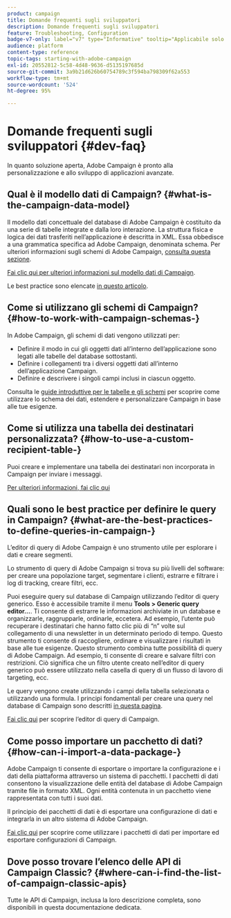 ```yaml
---
product: campaign
title: Domande frequenti sugli sviluppatori
description: Domande frequenti sugli sviluppatori
feature: Troubleshooting, Configuration
badge-v7-only: label="v7" type="Informative" tooltip="Applicabile solo a Campaign Classic v7"
audience: platform
content-type: reference
topic-tags: starting-with-adobe-campaign
exl-id: 20552812-5c58-4d48-9636-d5135197685d
source-git-commit: 3a9b21d626b60754789c3f594ba798309f62a553
workflow-type: tm+mt
source-wordcount: '524'
ht-degree: 95%

---
```


# Domande frequenti sugli sviluppatori {#dev-faq}



In quanto soluzione aperta, Adobe Campaign è pronto alla personalizzazione e allo sviluppo di applicazioni avanzate.

## Qual è il modello dati di Campaign? {#what-is-the-campaign-data-model}

Il modello dati concettuale del database di Adobe Campaign è costituito da una serie di tabelle integrate e dalla loro interazione. La struttura fisica e logica dei dati trasferiti nell’applicazione è descritta in XML. Essa obbedisce a una grammatica specifica ad Adobe Campaign, denominata schema. Per ulteriori informazioni sugli schemi di Adobe Campaign, [consulta questa sezione](../../configuration/using/about-schema-edition.md).

[Fai clic qui per ulteriori informazioni sul modello dati di Campaign](https://helpx.adobe.com/it/campaign/kb/acc-datamodel.html).

Le best practice sono elencate [in questo articolo](../../configuration/using/data-model-best-practices.md).

## Come si utilizzano gli schemi di Campaign? {#how-to-work-with-campaign-schemas-}

In Adobe Campaign, gli schemi di dati vengono utilizzati per:

* Definire il modo in cui gli oggetti dati all’interno dell’applicazione sono legati alle tabelle del database sottostanti.
* Definire i collegamenti tra i diversi oggetti dati all’interno dell’applicazione Campaign.
* Definire e descrivere i singoli campi inclusi in ciascun oggetto.

Consulta le [guide introduttive per le tabelle e gli schemi](../../configuration/using/about-schema-edition.md) per scoprire come utilizzare lo schema dei dati, estendere e personalizzare Campaign in base alle tue esigenze.

## Come si utilizza una tabella dei destinatari personalizzata? {#how-to-use-a-custom-recipient-table-}

Puoi creare e implementare una tabella dei destinatari non incorporata in Campaign per inviare i messaggi.

[Per ulteriori informazioni, fai clic qui](../../configuration/using/about-custom-recipient-table.md)

## Quali sono le best practice per definire le query in Campaign? {#what-are-the-best-practices-to-define-queries-in-campaign-}

 L’editor di query di Adobe Campaign è uno strumento utile per esplorare i dati e creare segmenti.

Lo strumento di query di Adobe Campaign si trova su più livelli del software: per creare una popolazione target, segmentare i clienti, estrarre e filtrare i log di tracking, creare filtri, ecc.

Puoi eseguire query sul database di Campaign utilizzando l’editor di query generico. Esso è accessibile tramite il menu **Tools > Generic query editor…**. Ti consente di estrarre le informazioni archiviate in un database e organizzarle, raggrupparle, ordinarle, eccetera. Ad esempio, l’utente può recuperare i destinatari che hanno fatto clic più di “n” volte sul collegamento di una newsletter in un determinato periodo di tempo. Questo strumento ti consente di raccogliere, ordinare e visualizzare i risultati in base alle tue esigenze. Questo strumento combina tutte possibilità di query di Adobe Campaign. Ad esempio, ti consente di creare e salvare filtri con restrizioni. Ciò significa che un filtro utente creato nell’editor di query generico può essere utilizzato nella casella di query di un flusso di lavoro di targeting, ecc.

Le query vengono create utilizzando i campi della tabella selezionata o utilizzando una formula. I principi fondamentali per creare una query nel database di Campaign sono descritti [in questa pagina](../../platform/using/about-queries-in-campaign.md).

[Fai clic qui](../../workflow/using/query.md) per scoprire l’editor di query di Campaign.

## Come posso importare un pacchetto di dati? {#how-can-i-import-a-data-package-}

 Adobe Campaign ti consente di esportare o importare la configurazione e i dati della piattaforma attraverso un sistema di pacchetti. I pacchetti di dati consentono la visualizzazione delle entità del database di Adobe Campaign tramite file in formato XML. Ogni entità contenuta in un pacchetto viene rappresentata con tutti i suoi dati.

Il principio dei pacchetti di dati è di esportare una configurazione di dati e integrarla in un altro sistema di Adobe Campaign.

[Fai clic qui](../../platform/using/working-with-data-packages.md) per scoprire come utilizzare i pacchetti di dati per importare ed esportare configurazioni di Campaign.

## Dove posso trovare l’elenco delle API di Campaign Classic? {#where-can-i-find-the-list-of-campaign-classic-apis}

Tutte le API di Campaign, inclusa la loro descrizione completa, sono disponibili in questa [](https://experienceleague.adobe.com/developer/campaign-api/api/index.html?lang=it)documentazione dedicata.
